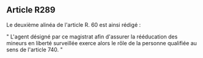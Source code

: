 Article R289
----
Le deuxième alinéa de l'article R. 60 est ainsi rédigé :

" L'agent désigné par ce magistrat afin d'assurer la rééducation des mineurs en
liberté surveillée exerce alors le rôle de la personne qualifiée au sens de
l'article 740. "
